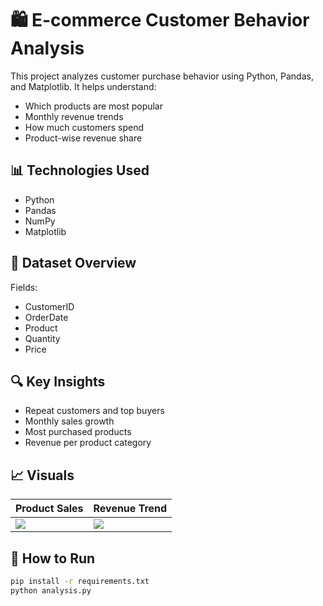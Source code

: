 # 🛍️ E-commerce Customer Behavior Analysis

This project analyzes customer purchase behavior using Python, Pandas, and Matplotlib. It helps understand:
- Which products are most popular
- Monthly revenue trends
- How much customers spend
- Product-wise revenue share

## 📊 Technologies Used
- Python
- Pandas
- NumPy
- Matplotlib

## 📁 Dataset Overview
Fields:
- CustomerID
- OrderDate
- Product
- Quantity
- Price

## 🔍 Key Insights
- Repeat customers and top buyers
- Monthly sales growth
- Most purchased products
- Revenue per product category

## 📈 Visuals
| Product Sales | Revenue Trend |
|---------------|---------------|
| ![](images/product_sales.png) | ![](images/revenue_trend.png) |

## 📂 How to Run

```bash
pip install -r requirements.txt
python analysis.py
